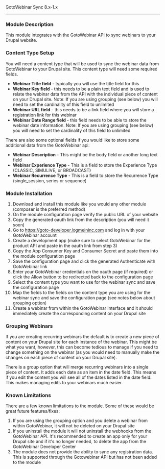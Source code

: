 GotoWebinar Sync 8.x-1.x
________________________

### Module Description

This module integrates with the GotoWebinar API to sync webinars to your Drupal website.

### Content Type Setup

You will need a content type that will be used to sync the webinar data from GotoWebinar to your Drupal site. This content type will need some required fields.

- **Webinar Title field** - typically you will use the title field for this
- **Webinar Key field** - this needs to be a plain text field and is used to relate the webinar data from the API with the individual piece of content on your Drupal site. Note: If you are using grouping (see below) you will need to set the cardinality of this field to unlimited
- **Webinar URL field** - this needs to be a link field where you will store a registration link for this webinar
- **Webinar Date Range field** - this field needs to be able to store the webinar date information. Note: If you are using grouping (see below) you will need to set the cardinality of this field to unlimited

There are also some optional fields if you would like to store some additional data from the GotoWebinar api:

- **Webinar Description** - This might be the body field or another long text field
- **Webinar Experience Type** - This is a field to store the Experience Type (CLASSIC, SIMULIVE, or BROADCAST)
- **Webinar Recurrence Type** - This is a field to store the Recurrence Type (single_session, series or sequence)

### Module Installation

1. Download and install this module like you would any other module (composer is the preferred method)
2. On the module configuration page verify the public URL of your website
3. Copy the generated oauth link from the description (you will need it soon)
4. Go to https://goto-developer.logmeininc.com and log in with your GotoWebinar account
5. Create a development app (make sure to select GotoWebinar for the product API and paste in the oauth link from step 3)
6. Copy the App Consumer Key and Consumer Secret and paste them into the module configuration page
7. Save the configuration page and click the generated Authenticate with GotoWebinar link
8. Enter your GotoWebinar credentials on the oauth page (if required) or click the Allow button to be redirected back to the configuration page
9. Select the content type you want to use for the webinar sync and save the configuration page
10. Map the fields to the fields on the content type you are using for the webinar sync and save the configuration page (see notes below about grouping option)
11. Create a webinar from within the GotoWebinar interface and it should immediately create the corresponding content on your Drupal site

### Grouping Webinars

If you are creating recurring webinars the default is to create a new piece of content on your Drupal site for each instance of the webinar. This might be what you want, however, this can become tedious to manage if you need to change something on the webinar (as you would need to manually make the changes on each piece of content on your Drupal site).

There is a group option that will merge recurring webinars into a single piece of content. It adds each date as an item in the date field. This means if you edit the content you will see all of the dates listed in the date field. This makes managing edits to your webinars much easier.

### Known Limitations

There are a few known limitations to the module. Some of these would be great future features/fixes:

1. If you are using the grouping option and you delete a webinar from within GotoWebinar, it will not be deleted on your Drupal site
2. If you uninstall the module it will not uninstall the webhooks from the GotoWebinar API. It's recommended to create an app only for your Drupal site and if it's no longer needed, to delete the app from the GotoWebinar Developer Center
3. The module does not provide the ability to sync any registration data. This is supported through the Gotowebinar API but has not been added to the module

